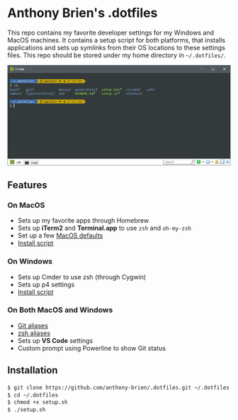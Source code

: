 # Anthony Brien's .dotfiles

This repo contains my favorite developer settings for my Windows and MacOS machines. It contains a setup script for both platforms, that installs applications and sets up symlinks from their OS locations to these settings files. This repo should be stored under my home directory in `~/.dotfiles/`.

![Cmder](cmder/anthony-cmder.png)

## Features

### On MacOS
- Sets up my favorite apps through Homebrew
- Sets up **iTerm2** and **Terminal.app** to use `zsh` and `oh-my-zsh`
- Set up a few [MacOS defaults](macos/set-defaults.sh)
- [Install script](setup.sh)

### On Windows
- Sets up Cmder to use zsh (through Cygwin)
- Sets up p4 settings
- [Install script](setup.bat)

### On Both MacOS and Windows
- [Git aliases](git/.gitconfig)
- [zsh aliases](zsh/.zshrc)
- Sets up **VS Code** settings
- Custom prompt using Powerline to show Git status

## Installation

```sh
$ git clone https://github.com/anthony-brien/.dotfiles.git ~/.dotfiles
$ cd ~/.dotfiles
$ chmod +x setup.sh
$ ./setup.sh
```
